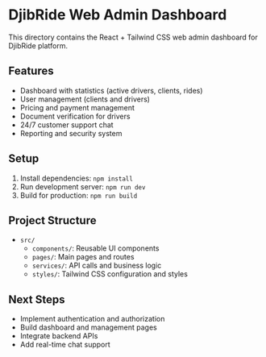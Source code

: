 # DjibRide Web Admin Dashboard

This directory contains the React + Tailwind CSS web admin dashboard for DjibRide platform.

## Features

- Dashboard with statistics (active drivers, clients, rides)
- User management (clients and drivers)
- Pricing and payment management
- Document verification for drivers
- 24/7 customer support chat
- Reporting and security system

## Setup

1. Install dependencies: `npm install`
2. Run development server: `npm run dev`
3. Build for production: `npm run build`

## Project Structure

- `src/`
  - `components/`: Reusable UI components
  - `pages/`: Main pages and routes
  - `services/`: API calls and business logic
  - `styles/`: Tailwind CSS configuration and styles

## Next Steps

- Implement authentication and authorization
- Build dashboard and management pages
- Integrate backend APIs
- Add real-time chat support
